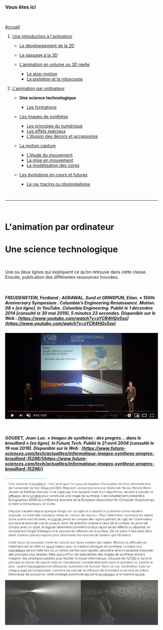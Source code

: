 <br/>

### Vous êtes ici

<br/>

[Accueil](index.md)

1. [Une introduction à l'animation](histoire.md)

    - [Le développement de la 2D](2d.md)
    - [Le passage à la 3D](3d.md)
    - [L'animation en volume ou 3D réelle](envolume.md)
    
        * [Le stop-motion](stopmotion.md)
        * [La pixilation et la rotoscopie](pixilation.md)

2. [L'animation par ordinateur](parordinateur.md)

    - **Une science technologique**
    
        * [Les formations](formation.md)
    
    - [Les images de synthèse](imagesdesynthèse.md)
    
        * [Les principes du numérique](numerique.md)
        * [Les effets spéciaux](effet.md)
        * [L'illusion des décors et accessoires](decor.md)
        
    - [La motion capture]()
    
        * [L'étude du mouvement](etude.md)
        * [La mise en mouvement](mouvement.md)
        * [La modélisation des corps](corps.md)

    - [Les évolutions en cours et futures](evolution.md)
    
        * [Le ray tracing ou photoréalisme]()
        
<br/>

--------------------------------------------------------

<br/>

# L'animation par ordinateur
# Une science technologique

<br/>

Une ou deux lignes qui expliquent ce qu’on retrouve dans cette classe. Ensuite, publication des différentes ressources trouvées.

<br/>

##### FREUDENSTEIN, Ferdiand ; AGRAWAL,  Sunil et GRINSPUN, Eitan. « 150th Anniversary Symposium : Columbia's Engineering Renaissance. Motion. 08 » [en ligne]. In YouTube. _Columbia Engineering_. Publié le 1 décembre 2014  [consulté le 30 mai 2019]. 5 minutes 23 secondes. Disponible sur le Web : [https://www.youtube.com/watch?v=sYCR4HQv5xo](https://www.youtube.com/watch?v=sYCR4HQv5xo)

![150th Anniversary Symposium](images/motioncolombia.JPG "150th Anniversary Symposium : Columbia's Engineering Renaissance")

<br/>

##### GOUDET, Jean-Luc. « Images de synthèse : des progrès... dans le brouillard » [en ligne]. In _Futura Tech_. Publié le 21 avril 2008 [consulté le 19 mai 2019]. Disponible sur le Web : [https://www.futura-sciences.com/tech/actualites/informatique-images-synthese-progres-brouillard-15298/](https://www.futura-sciences.com/tech/actualites/informatique-images-synthese-progres-brouillard-15298/)

![Images de synthèse : des progrès... dans le brouillard](images/diffusionlumiere.JPG "L'algorithme lumière")
![Images de synthèse : des progrès... dans le brouillard](images/lumiere.JPG "L'algorithme lumière")

<br/>
